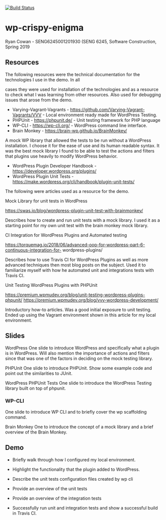 [![Build Status](https://travis-ci.com/cowanr/wp-crispy-enigma.svg?branch=master)](https://travis-ci.com/cowanr/wp-crispy-enigma)

# wp-crispy-enigma

Ryan Cowan - SENG6245001201930 (SENG 6245, Software Construction, Spring 2019

## Resources

The following resources were the technical documentation for the technologies I use in the demo. In all

cases they were used for installation of the technologies and as a resource to check what I was learning
from other resources. Also used for debugging issues that arose from the demo.

* Varying-Vagrant-Vagrants - https://github.com/Varying-Vagrant-Vagrants/VVV - Local
environment ready made for WordPress Testing.
* PHPUnit - https://phpunit.de/ - Unit testing framework for PHP language
* WP-CLI - https://wp-cli.org/ - WordPress command line interface.
* Brain Monkey - https://brain-wp.github.io/BrainMonkey/

A mock WP library that allowed the tests to be run without a WordPress installation. I choose it
for the ease of use and its human readable syntax. It was the best mock library I found to be
able to test the actions and filters that plugins use heavily to modify WordPress behavior.

* WordPress Plugin Developer Handbook - https://developer.wordpress.org/plugins/
* WordPress Plugin Unit Tests - https://make.wordpress.org/cli/handbook/plugin-unit-tests/

The following were articles used as a resource for the demo.

Mock Library for unit tests in WordPress

https://swas.io/blog/wordpress-plugin-unit-test-with-brainmonkey/

Describes how to create and run unit tests with a mock library. I used it as a starting point for my own
unit test with the brain monkey mock library.

CI Integration for WordPress Plugins and Automated testing

https://torquemag.io/2018/06/advanced-oop-for-wordpress-part-6-continuous-integration-for-
wordpress-plugins/

Describes how to use Travis CI for WordPress Plugins as well as more advanced techniques then most
blog posts on the subject. Used it to familiarize myself with how he automated unit and integrations
tests with Travis CI.

Unit Testing WordPress Plugins with PHPUnit

https://premium.wpmudev.org/blog/unit-testing-wordpress-plugins-phpunit/
https://premium.wpmudev.org/blog/vvv-wordpress-development/

Introductory how-to articles. Was a good initial exposure to unit testing. Ended up using the Vagrant
environment shown in this article for my local environment.

## Slides

WordPress
One slide to introduce WordPress and specifically what a plugin is in WordPress. Will also mention the
importance of actions and filters since that was one of the factors in deciding on the mock testing
library.

PHPUnit
One slide to introduce PHPUnit. Show some example code and point out the similarities to JUnit.

WordPress PHPUnit Tests
One slide to introduce the WordPress Testing library built on top of phpunit.

### WP-CLI

One slide to introduce WP CLI and to briefly cover the wp scaffolding command.

Brain Monkey
One to introduce the concept of a mock library and a brief overview of the Brain Monkey.

## Demo

* Briefly walk through how I configured my local environment.

* Highlight the functionality that the plugin added to WordPress.

* Describe the unit tests configuration files created by wp cli

* Provide an overview of the unit tests

* Provide an overview of the integration tests

* Successfully run unit and integration tests and show a successful build in Travis CI.


